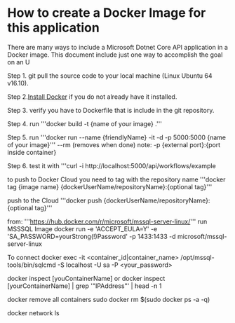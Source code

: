 # How to create a Docker Image for this application

There are many ways to include a Microsoft Dotnet Core API application in a Docker 
image.  This document include just one way to accomplish the goal on an U

Step 1. git pull the source code to your local machine (Linux Ubuntu 64 v16.10).

Step 2.[Install Docker](https://docs.docker.com/engine/installation/linux/ubuntu/) if you do not already have it installed.

Step 3. verify you have to Dockerfile that is include in the git repository.

Step 4. run
'''docker build -t {name of your image} .'''

Step 5. run
'''docker run --name {friendlyName} -it -d -p 5000:5000 {name of your image}'''  --rm (removes when done)
	note: -p {external port}:{port inside container}

Step 6. test it with
'''curl -i http://localhost:5000/api/workflows/example

to push to Docker Cloud you need to tag with the repository name
 '''docker tag {image name} {dockerUserName/repositoryName}:{optional tag}'''
 
 push to the Cloud
 '''docker push {dockerUserName/repositoryName}:{optional tag}'''

 from: 
 '''https://hub.docker.com/r/microsoft/mssql-server-linux/'''
 run MSSSQL Image docker run -e 'ACCEPT_EULA=Y' -e 'SA_PASSWORD=yourStrong(!)Password' -p 1433:1433 -d microsoft/mssql-server-linux
 
 To connect
 docker exec -it <container_id|container_name> /opt/mssql-tools/bin/sqlcmd -S localhost -U sa -P <your_password>

 docker inspect [youContainerName]
 or 
 docker inspect [yourContainerName] | grep '"IPAddress"' | head -n 1

 docker remove all containers
 sudo docker rm $(sudo docker ps -a -q)

 docker network ls